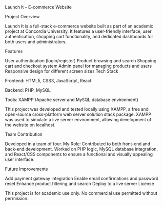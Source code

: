 Launch It – E-commerce Website

Project Overview

Launch It is a full-stack e-commerce website built as part of an academic project at Concordia University. It features a user-friendly interface, user authentication, shopping cart functionality, and dedicated dashboards for both users and administrators.

Features

User authentication (login/register)
Product browsing and search
Shopping cart and checkout system
Admin panel for managing products and users
Responsive design for different screen sizes
Tech Stack

Frontend:
HTML5, CSS3, JavaScript, React

Backend:
PHP, MySQL

Tools:
XAMPP (Apache server and MySQL database environment)

This project was developed and tested locally using XAMPP, a free and open-source cross-platform web server solution stack package. XAMPP was used to simulate a live server environment, allowing development of the website on localhost.

Team Contribution

Developed in a team of four.
My Role: Contributed to both front-end and back-end development. Worked on PHP logic, MySQL database integration, and React/CSS components to ensure a functional and visually appealing user interface.

Future Improvements

Add payment gateway integration
Enable email confirmations and password reset
Enhance product filtering and search
Deploy to a live server
License

This project is for academic use only. No commercial use permitted without permission.
